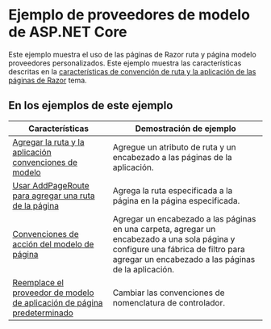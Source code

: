 # <a name="aspnet-core-model-providers-sample"></a>Ejemplo de proveedores de modelo de ASP.NET Core

Este ejemplo muestra el uso de las páginas de Razor ruta y página modelo proveedores personalizados. Este ejemplo muestra las características descritas en la [características de convención de ruta y la aplicación de las páginas de Razor](https://docs.microsoft.com/aspnet/core/mvc/razor-pages/razor-pages-convention-features) tema.

## <a name="examples-in-this-sample"></a>En los ejemplos de este ejemplo

| Características | Demostración de ejemplo |
| -------- | ----------- |
| [Agregar la ruta y la aplicación convenciones de modelo](https://docs.microsoft.com/aspnet/core/mvc/razor-pages/razor-pages-convention-features#add-route-and-app-model-conventions) | Agregue un atributo de ruta y un encabezado a las páginas de la aplicación. |
| [Usar AddPageRoute para agregar una ruta de la página](https://docs.microsoft.com/aspnet/core/mvc/razor-pages/razor-pages-convention-features#configure-a-page-route) | Agrega la ruta especificada a la página en la página especificada. |
| [Convenciones de acción del modelo de página](https://docs.microsoft.com/aspnet/core/mvc/razor-pages/razor-pages-convention-features#page-model-action-conventions) | Agregar un encabezado a las páginas en una carpeta, agregar un encabezado a una sola página y configure una fábrica de filtro para agregar un encabezado a las páginas de la aplicación. |
| [Reemplace el proveedor de modelo de aplicación de página predeterminado](https://docs.microsoft.com/aspnet/core/mvc/razor-pages/razor-pages-convention-features#replace-the-default-page-app-model-provider) | Cambiar las convenciones de nomenclatura de controlador. |
